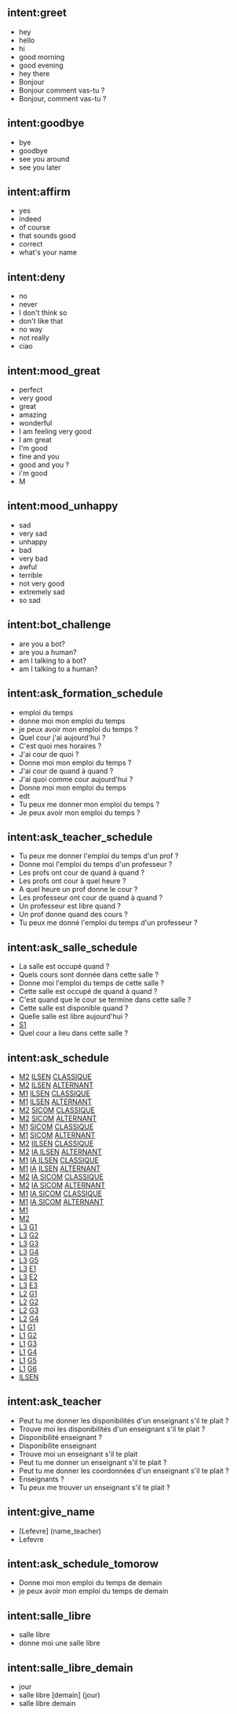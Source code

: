 ## intent:greet
- hey
- hello
- hi
- good morning
- good evening
- hey there
- Bonjour
- Bonjour comment vas-tu ?
- Bonjour, comment vas-tu ?

## intent:goodbye
- bye
- goodbye
- see you around
- see you later

## intent:affirm
- yes
- indeed
- of course
- that sounds good
- correct
- what's your name

## intent:deny
- no
- never
- I don't think so
- don't like that
- no way
- not really
- ciao

## intent:mood_great
- perfect
- very good
- great
- amazing
- wonderful
- I am feeling very good
- I am great
- I'm good
- fine and you
- good and you ?
- i'm good
- M

## intent:mood_unhappy
- sad
- very sad
- unhappy
- bad
- very bad
- awful
- terrible
- not very good
- extremely sad
- so sad

## intent:bot_challenge
- are you a bot?
- are you a human?
- am I talking to a bot?
- am I talking to a human?

## intent:ask_formation_schedule
- emploi du temps
- donne moi mon emploi du temps
- je peux avoir mon emploi du temps ?
- Quel cour j'ai aujourd'hui ?
- C'est quoi mes horaires ?
- J'ai cour de quoi ?
- Donne moi mon emploi du temps ?
- J'ai cour de quand à quand ?
- J'ai quoi comme cour aujourd'hui ?
- Donne moi mon emploi du temps
- edt
- Tu peux me donner mon emploi du temps ?
- Je peux avoir mon emploi du temps ?

## intent:ask_teacher_schedule
- Tu peux me donner l'emploi du temps d'un prof ?
- Donne moi l'emploi du temps d'un professeur ?
- Les profs ont cour de quand à quand ?
- Les profs ont cour à quel heure ?
- A quel heure un prof donne le cour ?
- Les professeur ont cour de quand à quand ?
- Un professeur est libre quand ?
- Un prof donne quand des cours ?
- Tu peux me donné l'emploi du temps d'un professeur ?

## intent:ask_salle_schedule
- La salle est occupé quand ?
- Quels cours sont donnée dans cette salle ?
- Donne moi l'emploi du temps de cette salle ?
- Cette salle est occupé de quand à quand ?
- C'est quand que le cour se termine dans cette salle ?
- Cette salle est disponible quand ?
- Quelle salle est libre aujourd'hui ?
- [S1](salle)
- Quel cour a lieu dans cette salle ?

## intent:ask_schedule
- [M2](year) [ILSEN](promotion) [CLASSIQUE](regime)
- [M2](year) [ILSEN](promotion) [ALTERNANT](regime)
- [M1](year) [ILSEN](promotion) [CLASSIQUE](regime)
- [M1](year) [ILSEN](promotion) [ALTERNANT](regime)
- [M2](year) [SICOM](promotion) [CLASSIQUE](regime)
- [M2](year) [SICOM](promotion) [ALTERNANT](regime)
- [M1](year) [SICOM](promotion) [CLASSIQUE](regime)
- [M1](year) [SICOM](promotion) [ALTERNANT](regime)
- [M2](year) [IILSEN](promotion) [CLASSIQUE](regime)
- [M2](year) [IA ILSEN](promotion) [ALTERNANT](regime)
- [M1](year) [IA ILSEN](promotion) [CLASSIQUE](regime)
- [M1](year) [IA](promotion) [ILSEN](promotion) [ALTERNANT](regime)
- [M2](year) [IA SICOM](promotion) [CLASSIQUE](regime)
- [M2](year) [IA SICOM](promotion) [ALTERNANT](regime)
- [M1](year) [IA SICOM](promotion) [CLASSIQUE](regime)
- [M1](year) [IA SICOM](promotion) [ALTERNANT](regime)
- [M1](year)
- [M2](year)
- [L3](year) [G1](promotion)
- [L3](year) [G2](promotion)
- [L3](year) [G3](promotion)
- [L3](year) [G4](promotion)
- [L3](year) [G5](promotion)
- [L3](year) [E1](promotion)
- [L3](year) [E2](promotion)
- [L3](year) [E3](promotion)
- [L2](year) [G1](promotion)
- [L2](year) [G2](promotion)
- [L2](year) [G3](promotion)
- [L2](year) [G4](promotion)
- [L1](year) [G1](promotion)
- [L1](year) [G2](promotion)
- [L1](year) [G3](promotion)
- [L1](year) [G4](promotion)
- [L1](year) [G5](promotion)
- [L1](year) [G6](promotion)
- [ILSEN](promotion)

## intent:ask_teacher
- Peut tu me donner les disponibilités d'un enseignant s'il te plait ?
- Trouve moi les disponibilités d'un  enseignant s'il te plait ?
- Disponibilité enseignant ?
- Disponibilite enseignant
- Trouve moi un enseignant s'il te plait
- Peut tu me donner un enseignant s'il te plait ?
- Peut tu me donner les coordonnées d'un enseignant s'il te plait ?
- Enseignants ?
- Tu peux me trouver un enseignant s'il te plait ?

## intent:give_name
- [Lefevre] (name_teacher)
- Lefevre

## intent:ask_schedule_tomorow
- Donne moi mon emploi du temps de demain
- je peux avoir mon emploi du temps de demain

## intent:salle_libre
- salle libre
- donne moi une salle libre

## intent:salle_libre_demain
- jour
- salle libre [demain] (jour)
- salle libre demain
